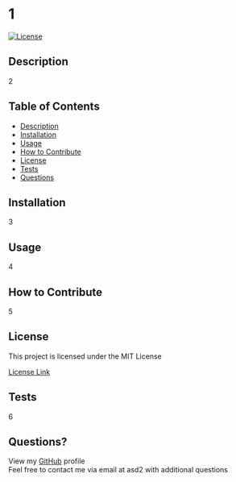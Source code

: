 # 1

[![License](https://img.shields.io/badge/License-MIT-yellow.svg)](https://opensource.org/licenses/MIT)  

## Description

2  


## Table of Contents
  - [Description](#description)
  - [Installation](#installation)
  - [Usage](#usage)
  - [How to Contribute](#how-to-contribute)
  - [License](#license)
  - [Tests](#tests)
  - [Questions](#questions)

## Installation

3

## Usage

4

## How to Contribute

5

## License
This project is licensed under the MIT License

[License Link](https://opensource.org/licenses/MIT)

## Tests

6

## Questions?

View my [GitHub](https://github.com/asd) profile  
Feel free to contact me via email at asd2 with additional questions
